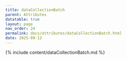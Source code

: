 ```yaml
---
title: dataCollectionBatch
parent: Attributes
datatable: true
layout: page
nav_order: 24
permalink: docs/attributes/dataCollectionBatch.html
date: 2025-09-12
---
```

{% include content/dataCollectionBatch.md %}
